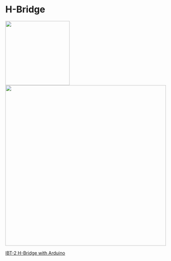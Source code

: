 # H-Bridge

<img src="https://imgur.com/xvZtxiw.jpg" width="200">
<img src="https://imgur.com/X0iyEsn.jpg" width="500">

[IBT-2 H-Bridge with Arduino](http://www.hessmer.org/blog/2013/12/28/ibt-2-h-bridge-with-arduino/)
